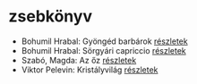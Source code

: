 # zsebkönyv

- Bohumil Hrabal: Gyöngéd barbárok [részletek](_details/Bohumil%20Hrabal.md#id_443)
- Bohumil Hrabal: Sörgyári capriccio [részletek](_details/Bohumil%20Hrabal.md#id_448)
- Szabó, Magda: Az őz [részletek](_details/Szab%C3%B3%2C%20Magda.md#id_1348)
- Viktor Pelevin: Kristályvilág [részletek](_details/Viktor%20Pelevin.md#id_830)